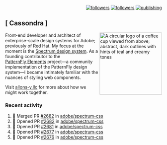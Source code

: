 <p align="right"><a rel="me" href="https://front-end.social/@castastrophe">
    <img alt="followers" title="Follow me on Mastodon" src="https://img.shields.io/mastodon/follow/109297102751309835?domain=https%3A%2F%2Ffront-end.social&label=Follow&logo=mastodon&logoColor=white&style=for-the-badge&labelColor=008080&color=006969"/></a>
  <a href="https://codepen.io/castastrophe/">
    <img alt="followers" title="Follow me on CodePen" src="https://img.shields.io/badge/23-1?color=640464&labelColor=7c007c&style=for-the-badge&logo=codepen&label=Follow"/></a>
<a href="https://castastrophe.medium.com/">
    <img alt="publishing" title="View articles on Medium" src="https://img.shields.io/badge/107-1?color=666&labelColor=444&label=subscribe&logo=medium&logoColor=white&style=for-the-badge"/></a>
</p>

## [&nbsp;Cassondra&nbsp;]

<img align="right" src="https://github-production-user-asset-6210df.s3.amazonaws.com/1840295/253016758-ba468774-1cd3-42c2-8f43-947b5eeb5edf.png" height="200" alt="A circular logo of a coffee cup viewed from above; abstract, dark outlines with hints of teal and creamy tones">

Front-end developer and architect of enterprise-scale design systems for Adobe; previously of Red Hat. My focus at the moment is the [Spectrum design system](https://github.com/adobe/spectrum-css). As a founding contributor to the [PatternFly&nbsp;Elements](https://github.com/patternfly/patternfly-elements) project&mdash;a community implementation of the PatternFly design system&mdash;I became intimately familiar with the nuances of styling web components.

Visit [allons-y.llc](http://allons-y.llc/) for more about how we might work together.

### Recent activity

<!--START_SECTION:activity-->
1. 🎉 Merged PR [#2682](https://github.com/adobe/spectrum-css/pull/2682) in [adobe/spectrum-css](https://github.com/adobe/spectrum-css)
2. 💪 Opened PR [#2682](https://github.com/adobe/spectrum-css/pull/2682) in [adobe/spectrum-css](https://github.com/adobe/spectrum-css)
3. 💪 Opened PR [#2681](https://github.com/adobe/spectrum-css/pull/2681) in [adobe/spectrum-css](https://github.com/adobe/spectrum-css)
4. 💪 Opened PR [#2677](https://github.com/adobe/spectrum-css/pull/2677) in [adobe/spectrum-css](https://github.com/adobe/spectrum-css)
5. 💪 Opened PR [#2676](https://github.com/adobe/spectrum-css/pull/2676) in [adobe/spectrum-css](https://github.com/adobe/spectrum-css)
<!--END_SECTION:activity-->
